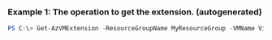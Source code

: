 ### Example 1: The operation to get the extension. (autogenerated)
```powershell
PS C:\> Get-AzVMExtension -ResourceGroupName MyResourceGroup -VMName VirtualMachine22
```


